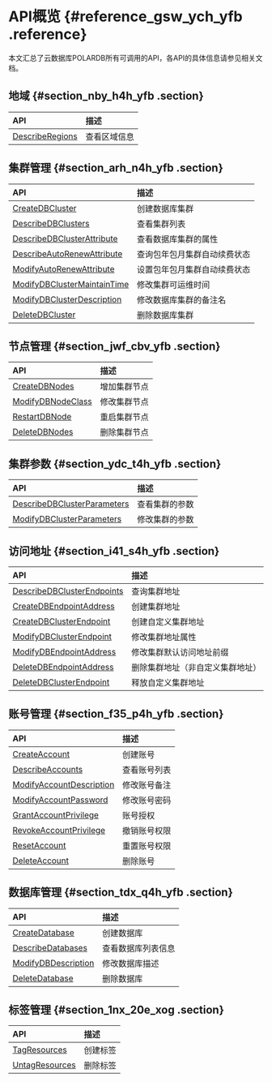 # API概览 {#reference_gsw_ych_yfb .reference}

本文汇总了云数据库POLARDB所有可调用的API，各API的具体信息请参见相关文档。

## 地域 {#section_nby_h4h_yfb .section}

|API|描述|
|:--|:-|
|[DescribeRegions](cn.zh-CN/API参考/地域/DescribeRegions.md#)|查看区域信息|

## 集群管理 {#section_arh_n4h_yfb .section}

|API|描述|
|:--|:-|
|[CreateDBCluster](cn.zh-CN/API参考/集群管理/CreateDBCluster.md#)|创建数据库集群|
|[DescribeDBClusters](cn.zh-CN/API参考/集群管理/DescribeDBClusters.md#)|查看集群列表|
|[DescribeDBClusterAttribute](cn.zh-CN/API参考/集群管理/DescribeDBClusterAttribute.md#)|查看数据库集群的属性|
|[DescribeAutoRenewAttribute](cn.zh-CN/API参考/集群管理/DescribeAutoRenewAttribute.md#)|查询包年包月集群自动续费状态|
|[ModifyAutoRenewAttribute](cn.zh-CN/API参考/集群管理/ModifyAutoRenewAttribute.md#)|设置包年包月集群自动续费状态|
|[ModifyDBClusterMaintainTime](cn.zh-CN/API参考/集群管理/ModifyDBClusterMaintainTime.md#)|修改集群可运维时间|
|[ModifyDBClusterDescription](cn.zh-CN/API参考/集群管理/ModifyDBClusterDescription.md#)|修改数据库集群的备注名|
|[DeleteDBCluster](cn.zh-CN/API参考/集群管理/DeleteDBCluster.md#)|删除数据库集群|

## 节点管理 {#section_jwf_cbv_yfb .section}

|API|描述|
|:--|:-|
|[CreateDBNodes](cn.zh-CN/API参考/节点管理/CreateDBNodes.md#)|增加集群节点|
|[ModifyDBNodeClass](cn.zh-CN/API参考/节点管理/ModifyDBNodeClass.md#)|修改集群节点|
|[RestartDBNode](cn.zh-CN/API参考/节点管理/RestartDBNode.md#)|重启集群节点|
|[DeleteDBNodes](cn.zh-CN/API参考/节点管理/DeleteDBNodes.md#)|删除集群节点|

## 集群参数 {#section_ydc_t4h_yfb .section}

|API|描述|
|:--|:-|
|[DescribeDBClusterParameters](cn.zh-CN/API参考/集群参数/DescribeDBClusterParameters.md#)|查看集群的参数|
|[ModifyDBClusterParameters](cn.zh-CN/API参考/集群参数/ModifyDBClusterParameters.md#)|修改集群的参数|

## 访问地址 {#section_i41_s4h_yfb .section}

|API|描述|
|:--|:-|
|[DescribeDBClusterEndpoints](cn.zh-CN/API参考/访问地址/DescribeDBClusterEndpoints.md#)|查询集群地址|
|[CreateDBEndpointAddress](cn.zh-CN/API参考/访问地址/CreateDBEndpointAddress.md#)|创建集群地址|
|[CreateDBClusterEndpoint](cn.zh-CN/API参考/访问地址/CreateDBClusterEndpoint.md#)|创建自定义集群地址|
|[ModifyDBClusterEndpoint](cn.zh-CN/API参考/访问地址/ModifyDBClusterEndpoint.md#)|修改集群地址属性|
|[ModifyDBEndpointAddress](cn.zh-CN/API参考/访问地址/ModifyDBEndpointAddress.md#)|修改集群默认访问地址前缀|
|[DeleteDBEndpointAddress](cn.zh-CN/API参考/访问地址/DeleteDBEndpointAddress.md#)|删除集群地址（非自定义集群地址）|
|[DeleteDBClusterEndpoint](cn.zh-CN/API参考/访问地址/DeleteDBClusterEndpoint.md#)|释放自定义集群地址|

## 账号管理 {#section_f35_p4h_yfb .section}

|API|描述|
|:--|:-|
|[CreateAccount](cn.zh-CN/API参考/账号管理/CreateAccount.md#)|创建账号|
|[DescribeAccounts](cn.zh-CN/API参考/账号管理/DescribeAccounts.md#)|查看账号列表|
|[ModifyAccountDescription](cn.zh-CN/API参考/账号管理/ModifyAccountDescription.md#)|修改账号备注|
|[ModifyAccountPassword](cn.zh-CN/API参考/账号管理/ModifyAccountPassword.md#)|修改账号密码|
|[GrantAccountPrivilege](cn.zh-CN/API参考/账号管理/GrantAccountPrivilege.md#)|账号授权|
|[RevokeAccountPrivilege](cn.zh-CN/API参考/账号管理/RevokeAccountPrivilege.md#)|撤销账号权限|
|[ResetAccount](cn.zh-CN/API参考/账号管理/ResetAccount.md#)|重置账号权限|
|[DeleteAccount](cn.zh-CN/API参考/账号管理/DeleteAccount.md#)|删除账号|

## 数据库管理 {#section_tdx_q4h_yfb .section}

|API|描述|
|:--|:-|
|[CreateDatabase](cn.zh-CN/API参考/数据库管理/CreateDatabase.md#)|创建数据库|
|[DescribeDatabases](cn.zh-CN/API参考/数据库管理/DescribeDatabases.md#)|查看数据库列表信息|
|[ModifyDBDescription](cn.zh-CN/API参考/数据库管理/ModifyDBDescription.md#)|修改数据库描述|
|[DeleteDatabase](cn.zh-CN/API参考/数据库管理/DeleteDatabase.md#)|删除数据库|

## 标签管理 {#section_1nx_20e_xog .section}

|API|描述|
|:--|:-|
|[TagResources](cn.zh-CN/API参考/标签管理/TagResources.md#)|创建标签|
|[UntagResources](cn.zh-CN/API参考/标签管理/UntagResources.md#)|删除标签|

